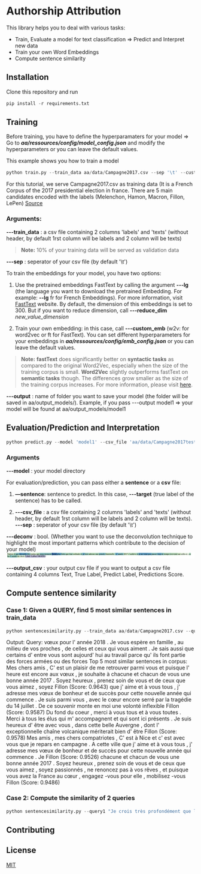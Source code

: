 # Authorship Attribution 
This library helps you to deal with various tasks: 
- Train, Evaluate a model for text classification => Predict and Interpret new data
- Train your own Word Embeddings
- Compute sentence similarity 

## Installation 
Clone this repository and run 
```python
pip install -r requirements.txt
```

## Training

Before training, you have to define the hyperparamaters for your model => Go to ***aa/ressources/config/model_config.json*** and modify the hyperparameters or you can leave the default values.   

This example shows you how to train a model 

```python
python train.py --train_data aa/data/Campagne2017.csv --sep '\t' --custom_emb w2v --output test_model
```

For this tutorial, we serve Campagne2017.csv as training data (It is a French Corpus of the 2017 presidential election in france. There are 5 main candidates encoded with the labels (Melenchon, Hamon, Macron, Fillon, LePen) [Source](https://choosealicense.com/licenses/mit/)

### **Arguments:** 

**---train_data** : a csv file containing 2 columns 'labels' and 'texts' (without header, by default 1rst column will be labels and 2 column will be texts)
> **Note:** 10% of your training data will be served as validation data

**---sep** : seperator of your csv file (by default '\t') 

To train the embeddings for your model, you have two options: 

1) Use the pretrained embeddings FastText by calling the argument **---lg** (the language you want to download the pretrained Embedding. For example: **--lg** fr for French Embeddings). For more information, visit [FastText](https://fasttext.cc/docs/en/crawl-vectors.html) website. By default, the dimension of this embeddings is set to 300. But if you want to reduce dimension, call **---reduce_dim** *new_value_dimension*

2) Train your own embedding: in this case, call **---custom_emb** (w2v: for word2vec or ft for FastText). You can set different hyperparameters for your embeddings in ***aa/ressources/config/emb_config.json*** or you can leave the default values. 


> **Note:**  **fastText** does significantly better on **syntactic tasks** as compared to the original Word2Vec, especially when the size of the training corpus is small. **Word2Vec** slightly outperforms fastText on **semantic tasks** though. The differences grow smaller as the size of the training corpus increases. For more information, please visit [here](https://radimrehurek.com/gensim/auto_examples/tutorials/run_fasttext.html). 

**---output** : name of folder you want to save your model (the folder will be saved in aa/output_models/). Example, if you pass ---output model1 => your model will be found at aa/output_models/model1

## Evaluation/Prediction and Interpretation 
```python
python predict.py --model 'model1' --csv_file 'aa/data/Campagne2017test.csv' --deconv True
```

### Arguments 

**---model** : your model directory 

For evaluation/prediction, you can pass either a **sentence** or a **csv** file: 

1) **—sentence**: sentence to predict. In this case, **---target** (true label of the sentence) has to be called.

2) **---csv_file** : a csv file containing 2 columns 'labels' and 'texts' (without header, by default 1rst column will be labels and 2 column will be texts). 
**---sep** : seperator of your csv file (by default '\t') 

**---deconv** :  bool. (Whether you want to use the deconvolution technique to highlight the most important patterns which contribute to the decision of your model) 
![image](images_ReadMe/Deconv.png)


**---output_csv** :  your output csv file if you want to output a csv file containing 4 columns Text, True Label, Predict Label, Predictions Score. 

## Compute sentence similarity 

### Case 1: Given a QUERY, find 5 most similar sentences in train_data 

```python
python sentencesimilarity.py --train_data aa/data/Campagne2017.csv --query "vœux pour l' année 2018 . Je vous espère en famille , au milieu de vos proches , de celles et ceux qui vous aiment . Je sais aussi que certains d' entre vous sont aujourd' hui au travail parce qu' ils font partie des forces armées ou des forces"
```
Output: 
Query: vœux pour l' année 2018 . Je vous espère en famille , au milieu de vos proches , de celles et ceux qui vous aiment . Je sais aussi que certains d' entre vous sont aujourd' hui au travail parce qu' ils font partie des forces armées ou des forces 
Top 5 most similar sentences in corpus: 
Mes chers amis , C' est un plaisir de me retrouver parmi vous et puisque l' heure est encore aux vœux , je souhaite à chacune et chacun de vous une bonne année 2017 . Soyez heureux , prenez soin de vous et de ceux que vous aimez , soyez Fillon (Score: 0.9643) 
que j' aime et à vous tous , j' adresse mes vœux de bonheur et de succès pour cette nouvelle année qui commence . Je suis parmi vous , avec le cœur encore serré par la tragédie du 14 juillet . De ce souvenir monte en moi une volonté inflexible Fillon (Score: 0.9587) 
Du fond du coeur , merci à vous tous et à vous toutes . Merci à tous les élus qui m' accompagnent et qui sont ici présents . Je suis heureux d' être avec vous , dans cette belle Auvergne , dont l' exceptionnelle chaîne volcanique mériterait bien d' être Fillon (Score: 0.9578) Mes amis , mes chers compatriotes , C' est à Nice et c' est avec vous que je repars en campagne . A cette ville que j' aime et à vous tous , j' adresse mes vœux de bonheur et de succès pour cette nouvelle année qui commence . Je Fillon (Score: 0.9526) 
chacune et chacun de vous une bonne année 2017 . Soyez heureux , prenez soin de vous et de ceux que vous aimez , soyez passionnés , ne renoncez pas à vos rêves , et puisque vous avez la France au cœur , engagez -vous pour elle , mobilisez -vous Fillon (Score: 0.9486)

### Case 2: Compute the similarity of 2 queries

```python
python sentencesimilarity.py --query1 "Je crois très profondément que l' Europe peut devenir cette puissance économique , sociale , écologique et scientifique qui pourra faire face à la Chine , aux Etats-Unis en portant ces valeurs qui nous ont faits et qui sont notre histoire commune . J' ai besoin de votre détermination pour" --query2 "vœux pour l' année 2018 . Je vous espère en famille , au milieu de vos proches , de celles et ceux qui vous aiment . Je sais aussi que certains d' entre vous sont aujourd' hui au travail parce qu' ils font partie des forces armées ou des forces"
```




## Contributing


## License
[MIT](https://choosealicense.com/licenses/mit/)



